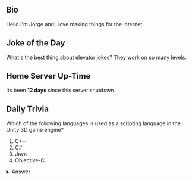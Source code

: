 ## Bio

Hello I'm Jorge and I love making things for the internet

## Joke of the Day

What's the best thing about elevator jokes? They work on so many levels.

## Home Server Up-Time

Its been **12 days** since this server shutdown


## Daily Trivia

Which of the following languages is used as a scripting language in the Unity 3D game engine?
 1. C++
 2. C#
 3. Java
 4. Objective-C

<details>
  <summary>Answer</summary>
  C#
</details>
